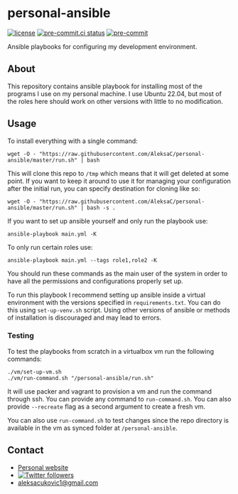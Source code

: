 # personal-ansible
[![license](https://img.shields.io/badge/License-MIT-green.svg)](LICENSE)
[![pre-commit.ci status](https://results.pre-commit.ci/badge/github/AleksaC/personal-ansible/master.svg)](https://results.pre-commit.ci/latest/github/AleksaC/personal-ansible/master)
[![pre-commit](https://img.shields.io/badge/pre--commit-enabled-brightgreen?logo=pre-commit&logoColor=white)](https://github.com/AleksaC/personal-ansible/blob/master/.pre-commit-config.yaml)

Ansible playbooks for configuring my development environment.

## About

This repository contains ansible playbook for installing most of the programs I
use on my personal machine. I use Ubuntu 22.04, but most of the roles here should
work on other versions with little to no modification.

## Usage
To install everything with a single command:

```shell script
wget -O - "https://raw.githubusercontent.com/AleksaC/personal-ansible/master/run.sh" | bash
```

This will clone this repo to `/tmp` which means that it will get deleted at some
point. If you want to keep it around to use it for managing your configuration
after the initial run, you can specify destination for cloning like so:

```shell script
wget -O - "https://raw.githubusercontent.com/AleksaC/personal-ansible/master/run.sh" | bash -s .
```

If you want to set up ansible yourself and only run the playbook use:

```shell script
ansible-playbook main.yml -K
```

To only run certain roles use:

```shell script
ansible-playbook main.yml --tags role1,role2 -K
```

You should run these commands as the main user of the system in order to have all
the permissions and configurations properly set up.

To run this playbook I recommend setting up ansible inside a virtual environment
with the versions specified in `requirements.txt`. You can do this using
`set-up-venv.sh` script. Using other versions of ansible or methods of
installation is discouraged and may lead to errors.

### Testing
To test the playbooks from scratch in a virtualbox vm run the following commands:
```shell script
./vm/set-up-vm.sh
./vm/run-command.sh "/personal-ansible/run.sh"
```
It will use packer and vagrant to provision a vm and run the command through ssh.
You can provide any command to `run-command.sh`. You can also provide `--recreate`
flag as a second argument to create a fresh vm.

You can also use `run-command.sh` to test changes since the repo directory is
available in the vm as synced folder at `/personal-ansible`.

## Contact
- [Personal website](https://aleksac.me)
- <a target="_blank" href="http://twitter.com/aleksa_c_"><img alt='Twitter followers' src="https://img.shields.io/twitter/follow/aleksa_c_.svg?style=social"></a>
- aleksacukovic1@gmail.com
